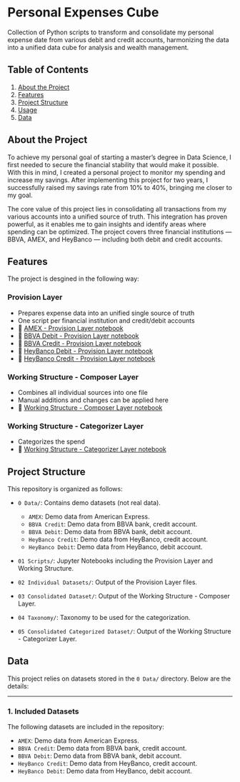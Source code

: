 # Personal Expenses Cube
Collection of Python scripts to transform and consolidate my personal expense date from various debit and credit accounts, harmonizing the data into a unified data cube for analysis and wealth management.


## Table of Contents
1. [About the Project](#about-the-project)
2. [Features](#features)
3. [Project Structure](#project-structure)
4. [Usage](#usage)
5. [Data](#data)


## About the Project
To achieve my personal goal of starting a master’s degree in Data Science, I first needed to secure the financial stability that would make it possible. With this in mind, I created a personal project to monitor my spending and increase my savings. After implementing this project for two years, I successfully raised my savings rate from 10% to 40%, bringing me closer to my goal.

The core value of this project lies in consolidating all transactions from my various accounts into a unified source of truth. This integration has proven powerful, as it enables me to gain insights and identify areas where spending can be optimized. The project covers three financial institutions — BBVA, AMEX, and HeyBanco — including both debit and credit accounts.

## Features
The project is desgined in the following way:

### **Provision Layer**
  - Prepares expense data into an unified single source of truth
  - One script per financial institution and credit/debit accounts
  - 📕 [AMEX - Provision Layer notebook](https://github.com/ricardo-pc/Personal-Expenses-Cube/blob/main/01%20Scripts/amex-tdc-script.ipynb)
  - 📕 [BBVA Debit - Provision Layer notebook](https://github.com/ricardo-pc/Personal-Expenses-Cube/blob/main/01%20Scripts/bbva-tdb-script.ipynb)
  - 📕 [BBVA Credit - Provision Layer notebook](https://github.com/ricardo-pc/Personal-Expenses-Cube/blob/main/01%20Scripts/bbva-tdc-script.ipynb)
  - 📕 [HeyBanco Debit - Provision Layer notebook](https://github.com/ricardo-pc/Personal-Expenses-Cube/blob/main/01%20Scripts/heybanco-tdb-script.ipynb)
  - 📕 [HeyBanco Credit - Provision Layer notebook](https://github.com/ricardo-pc/Personal-Expenses-Cube/blob/main/01%20Scripts/heybanco-tdc-script.ipynb)

### **Working Structure - Composer Layer**
  - Combines all individual sources into one file
  - Manual additions and changes can be applied here
  - 📕 [Working Structure - Composer Layer notebook](https://github.com/ricardo-pc/Personal-Expenses-Cube/blob/main/01%20Scripts/spendcube-composer-script.ipynb)


### **Working Structure - Categorizer Layer**
  - Categorizes the spend
  - 📕 [Working Structure - Categorizer Layer notebook](https://github.com/ricardo-pc/Personal-Expenses-Cube/blob/main/01%20Scripts/spendcube-categorizer-script.ipynb)

## **Project Structure**

This repository is organized as follows:
- `0 Data/`: Contains demo datasets (not real data).
  - `AMEX`: Demo data from American Express.
  - `BBVA Credit`: Demo data from BBVA bank, credit account.
  - `BBVA Debit`: Demo data from BBVA bank, debit account.
  - `HeyBanco Credit`: Demo data from HeyBanco, credit account.
  - `HeyBanco Debit`: Demo data from HeyBanco, debit account.
- `01 Scripts/`: Jupyter Notebooks including the Provision Layer and Working Structure.

- `02 Individual Datasets/`: Output of the Provision Layer files.
  
- `03 Consolidated Dataset/`: Output of the Working Structure - Composer Layer.
  
- `04 Taxonomy/`: Taxonomy to be used for the categorization.

- `05 Consolidated Categorized Dataset/`: Output of the Working Structure - Categorizer Layer.

## Data

This project relies on datasets stored in the `0 Data/` directory. Below are the details:

---
### **1. Included Datasets**
The following datasets are included in the repository:
  - `AMEX`: Demo data from American Express.
  - `BBVA Credit`: Demo data from BBVA bank, credit account.
  - `BBVA Debit`: Demo data from BBVA bank, debit account.
  - `HeyBanco Credit`: Demo data from HeyBanco, credit account.
  - `HeyBanco Debit`: Demo data from HeyBanco, debit account.

